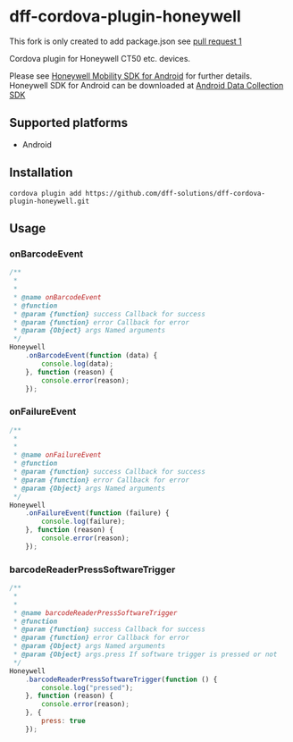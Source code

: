# dff-cordova-plugin-honeywell
This fork is only created to add package.json see 
[pull request 1](https://github.com/dff-solutions/dff-cordova-plugin-honeywell/pull/1)


Cordova plugin for Honeywell CT50 etc. devices.

Please see [Honeywell Mobility SDK for Android](https://www.honeywellaidc.com/products/software/developer-library/mobility-sdk-for-android) for further details. Honeywell SDK for Android can be downloaded at [Android Data Collection SDK](https://hsmftp.honeywell.com/)

## Supported platforms
- Android

## Installation

`cordova plugin add https://github.com/dff-solutions/dff-cordova-plugin-honeywell.git`


## Usage

### onBarcodeEvent

```javascript
/**
 *
 *
 * @name onBarcodeEvent
 * @function
 * @param {function} success Callback for success
 * @param {function} error Callback for error
 * @param {Object} args Named arguments
 */
Honeywell
    .onBarcodeEvent(function (data) {
        console.log(data);
    }, function (reason) {
        console.error(reason);
    });
```

### onFailureEvent

```javascript
/**
 *
 *
 * @name onFailureEvent
 * @function
 * @param {function} success Callback for success
 * @param {function} error Callback for error
 * @param {Object} args Named arguments
 */
Honeywell
    .onFailureEvent(function (failure) {
        console.log(failure);
    }, function (reason) {
        console.error(reason);
    });
```

### barcodeReaderPressSoftwareTrigger

```javascript
/**
 *
 *
 * @name barcodeReaderPressSoftwareTrigger
 * @function
 * @param {function} success Callback for success
 * @param {function} error Callback for error
 * @param {Object} args Named arguments
 * @param {Object} args.press If software trigger is pressed or not
 */
Honeywell
    .barcodeReaderPressSoftwareTrigger(function () {
        console.log("pressed");
    }, function (reason) {
        console.error(reason);
    }, {
        press: true
    });
```
